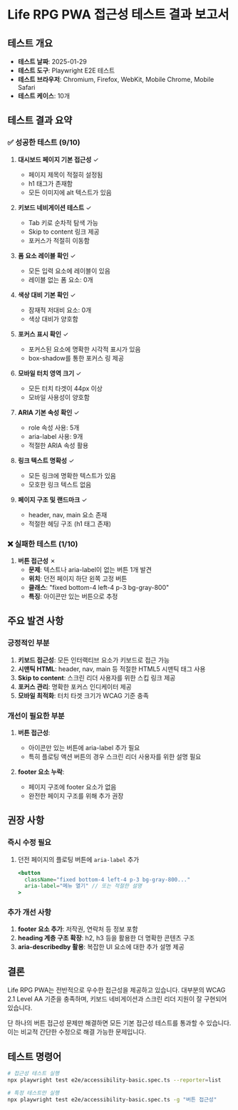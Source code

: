 # Life RPG PWA 접근성 테스트 결과 보고서

## 테스트 개요
- **테스트 날짜**: 2025-01-29
- **테스트 도구**: Playwright E2E 테스트
- **테스트 브라우저**: Chromium, Firefox, WebKit, Mobile Chrome, Mobile Safari
- **테스트 케이스**: 10개

## 테스트 결과 요약

### ✅ 성공한 테스트 (9/10)
1. **대시보드 페이지 기본 접근성** ✓
   - 페이지 제목이 적절히 설정됨
   - h1 태그가 존재함
   - 모든 이미지에 alt 텍스트가 있음

2. **키보드 네비게이션 테스트** ✓
   - Tab 키로 순차적 탐색 가능
   - Skip to content 링크 제공
   - 포커스가 적절히 이동함

3. **폼 요소 레이블 확인** ✓
   - 모든 입력 요소에 레이블이 있음
   - 레이블 없는 폼 요소: 0개

4. **색상 대비 기본 확인** ✓
   - 잠재적 저대비 요소: 0개
   - 색상 대비가 양호함

5. **포커스 표시 확인** ✓
   - 포커스된 요소에 명확한 시각적 표시가 있음
   - box-shadow를 통한 포커스 링 제공

6. **모바일 터치 영역 크기** ✓
   - 모든 터치 타겟이 44px 이상
   - 모바일 사용성이 양호함

7. **ARIA 기본 속성 확인** ✓
   - role 속성 사용: 5개
   - aria-label 사용: 9개
   - 적절한 ARIA 속성 활용

8. **링크 텍스트 명확성** ✓
   - 모든 링크에 명확한 텍스트가 있음
   - 모호한 링크 텍스트 없음

9. **페이지 구조 및 랜드마크** ✓
   - header, nav, main 요소 존재
   - 적절한 헤딩 구조 (h1 태그 존재)

### ❌ 실패한 테스트 (1/10)
1. **버튼 접근성** ✗
   - **문제**: 텍스트나 aria-label이 없는 버튼 1개 발견
   - **위치**: 던전 페이지 하단 왼쪽 고정 버튼
   - **클래스**: "fixed bottom-4 left-4 p-3 bg-gray-800"
   - **특징**: 아이콘만 있는 버튼으로 추정

## 주요 발견 사항

### 긍정적인 부분
1. **키보드 접근성**: 모든 인터랙티브 요소가 키보드로 접근 가능
2. **시맨틱 HTML**: header, nav, main 등 적절한 HTML5 시맨틱 태그 사용
3. **Skip to content**: 스크린 리더 사용자를 위한 스킵 링크 제공
4. **포커스 관리**: 명확한 포커스 인디케이터 제공
5. **모바일 최적화**: 터치 타겟 크기가 WCAG 기준 충족

### 개선이 필요한 부분
1. **버튼 접근성**: 
   - 아이콘만 있는 버튼에 aria-label 추가 필요
   - 특히 플로팅 액션 버튼의 경우 스크린 리더 사용자를 위한 설명 필요

2. **footer 요소 누락**: 
   - 페이지 구조에 footer 요소가 없음
   - 완전한 페이지 구조를 위해 추가 권장

## 권장 사항

### 즉시 수정 필요
1. 던전 페이지의 플로팅 버튼에 `aria-label` 추가
   ```jsx
   <button 
     className="fixed bottom-4 left-4 p-3 bg-gray-800..."
     aria-label="메뉴 열기" // 또는 적절한 설명
   >
   ```

### 추가 개선 사항
1. **footer 요소 추가**: 저작권, 연락처 등 정보 포함
2. **heading 계층 구조 확장**: h2, h3 등을 활용한 더 명확한 콘텐츠 구조
3. **aria-describedby 활용**: 복잡한 UI 요소에 대한 추가 설명 제공

## 결론
Life RPG PWA는 전반적으로 우수한 접근성을 제공하고 있습니다. 대부분의 WCAG 2.1 Level AA 기준을 충족하며, 키보드 네비게이션과 스크린 리더 지원이 잘 구현되어 있습니다. 

단 하나의 버튼 접근성 문제만 해결하면 모든 기본 접근성 테스트를 통과할 수 있습니다. 이는 비교적 간단한 수정으로 해결 가능한 문제입니다.

## 테스트 명령어
```bash
# 접근성 테스트 실행
npx playwright test e2e/accessibility-basic.spec.ts --reporter=list

# 특정 테스트만 실행
npx playwright test e2e/accessibility-basic.spec.ts -g "버튼 접근성"
```